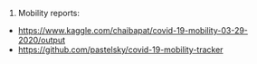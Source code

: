 1. Mobility reports:
- https://www.kaggle.com/chaibapat/covid-19-mobility-03-29-2020/output
- https://github.com/pastelsky/covid-19-mobility-tracker
